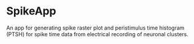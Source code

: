 # SpikeApp
An app for generating spike raster plot and peristimulus time histogram (PTSH) for spike time data from electrical recording of neuronal clusters. 
